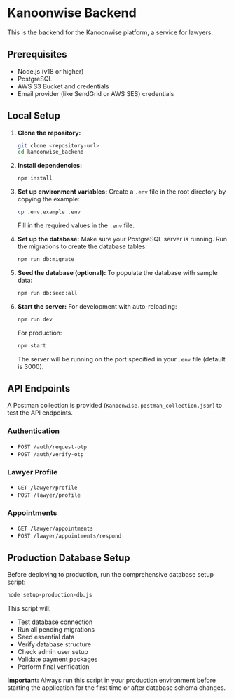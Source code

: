 # Kanoonwise Backend

This is the backend for the Kanoonwise platform, a service for lawyers.

## Prerequisites

- Node.js (v18 or higher)
- PostgreSQL
- AWS S3 Bucket and credentials
- Email provider (like SendGrid or AWS SES) credentials

## Local Setup

1.  **Clone the repository:**
    ```bash
    git clone <repository-url>
    cd kanoonwise_backend
    ```

2.  **Install dependencies:**
    ```bash
    npm install
    ```

3.  **Set up environment variables:**
    Create a `.env` file in the root directory by copying the example:
    ```bash
    cp .env.example .env
    ```
    Fill in the required values in the `.env` file.

4.  **Set up the database:**
    Make sure your PostgreSQL server is running.
    Run the migrations to create the database tables:
    ```bash
    npm run db:migrate
    ```

5.  **Seed the database (optional):**
    To populate the database with sample data:
    ```bash
    npm run db:seed:all
    ```

6.  **Start the server:**
    For development with auto-reloading:
    ```bash
    npm run dev
    ```
    For production:
    ```bash
    npm start
    ```
    The server will be running on the port specified in your `.env` file (default is 3000).

## API Endpoints

A Postman collection is provided (`Kanoonwise.postman_collection.json`) to test the API endpoints.

### Authentication
- `POST /auth/request-otp`
- `POST /auth/verify-otp`

### Lawyer Profile
- `GET /lawyer/profile`
- `POST /lawyer/profile`

### Appointments
- `GET /lawyer/appointments`
- `POST /lawyer/appointments/respond`

## Production Database Setup

Before deploying to production, run the comprehensive database setup script:

```bash
node setup-production-db.js
```

This script will:
- Test database connection
- Run all pending migrations
- Seed essential data
- Verify database structure
- Check admin user setup
- Validate payment packages
- Perform final verification

**Important:** Always run this script in your production environment before starting the application for the first time or after database schema changes.
